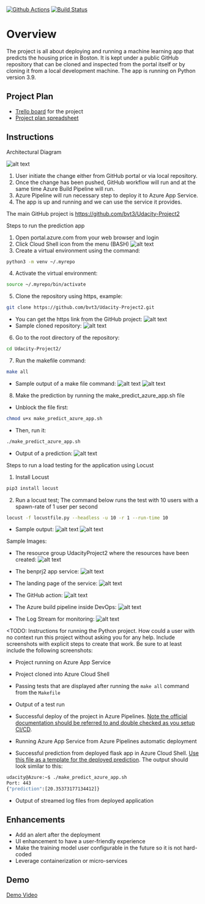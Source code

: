 [![Github Actions](https://github.com/bvt3/Udacity-Project2/actions/workflows/pythonapp.yml/badge.svg)](https://github.com/bvt3/Udacity-Project2/actions/workflows/pythonapp.yml)
[![Build Status](https://dev.azure.com/udacitytest/Flask-ML-Deploy/_apis/build/status%2Fbvt3.Udacity-Project2?branchName=main)](https://dev.azure.com/udacitytest/Flask-ML-Deploy/_build/latest?definitionId=5&branchName=main)

# Overview

The project is all about deploying and running a machine learning app that predicts the housing price in Boston.
It is kept under a public GitHub repository that can be cloned and inspected from the portal itself or by cloning it from a local development machine.
The app is running on Python version 3.9.

## Project Plan

* [Trello board](https://trello.com/b/vmQ218hf/udacity-project2) for the project
* [Project plan spreadsheet](https://docs.google.com/spreadsheets/d/1apMKKebAqOvSA9z8hcqIV6f1Bb2gQdo4qqU8FKp7uVo/edit?usp=sharing)

## Instructions

Architectural Diagram

![alt text](https://github.com/bvt3/Udacity-Project2/blob/main/Files/Architectural_Diagram.jpg?raw=true)

1. User initiate the change either from GitHub portal or via local repository.
2. Once the change has been pushed, GitHub workflow will run and at the same time Azure Build Pipeline will run.
3. Azure Pipeline will run necessary step to deploy it to Azure App Service.
4. The app is up and running and we can use the service it provides.

The main GitHub project is https://github.com/bvt3/Udacity-Project2

Steps to run the prediction app

1. Open portal.azure.com from your web browser and login
2. Click Cloud Shell icon from the menu (BASH)
![alt text](https://github.com/bvt3/Udacity-Project2/blob/main/Files/CICD-01.jpg?raw=true)
3. Create a virtual environment using the command:
```bash
python3 -m venv ~/.myrepo
```
4. Activate the virtual environment:
```bash
source ~/.myrepo/bin/activate
```
5. Clone the repository using https, example:
```bash
git clone https://github.com/bvt3/Udacity-Project2.git
```
* You can get the https link from the GitHub project:
![alt text](https://github.com/bvt3/Udacity-Project2/blob/main/Files/CICD-02.jpg?raw=true)
* Sample cloned repository:
![alt text](https://github.com/bvt3/Udacity-Project2/blob/main/Files/CICD-03.jpg?raw=true)

6. Go to the root directory of the repository:
```bash
cd Udacity-Project2/
```
7. Run the makefile command:
```bash
make all
```
* Sample output of a make file command:
![alt text](https://github.com/bvt3/Udacity-Project2/blob/main/Files/CICD-04.jpg?raw=true)
![alt text](https://github.com/bvt3/Udacity-Project2/blob/main/Files/CICD-05.jpg?raw=true)

8. Make the prediction by running the make_predict_azure_app.sh file
* Unblock the file first:
```bash
chmod u+x make_predict_azure_app.sh
```
* Then, run it:
```bash
./make_predict_azure_app.sh
```
* Output of a prediction:
![alt text](https://github.com/bvt3/Udacity-Project2/blob/main/Files/CICD-06.jpg?raw=true)

Steps to run a load testing for the application using Locust

1. Install Locust
```bash
pip3 install locust
```
2. Run a locust test; The command below runs the test with 10 users with a spawn-rate of 1 user per second
```bash
locust -f locustfile.py --headless -u 10 -r 1 --run-time 10
```
* Sample output:
![alt text](https://github.com/bvt3/Udacity-Project2/blob/main/Files/CICD-07.jpg?raw=true)
![alt text](https://github.com/bvt3/Udacity-Project2/blob/main/Files/CICD-08.jpg?raw=true)


Sample Images:
* The resource group UdacityProject2 where the resources have been created:
![alt text](https://github.com/bvt3/Udacity-Project2/blob/main/Files/CICD-09.jpg?raw=true)

* The benprj2 app service:
![alt text](https://github.com/bvt3/Udacity-Project2/blob/main/Files/CICD-10.jpg?raw=true)

* The landing page of the service:
![alt text](https://github.com/bvt3/Udacity-Project2/blob/main/Files/CICD-11.jpg?raw=true)

* The GitHub action:
![alt text](https://github.com/bvt3/Udacity-Project2/blob/main/Files/CICD-12.jpg?raw=true)

* The Azure build pipeline inside DevOps:
![alt text](https://github.com/bvt3/Udacity-Project2/blob/main/Files/CICD-13.jpg?raw=true)

* The Log Stream for monitoring:
![alt text](https://github.com/bvt3/Udacity-Project2/blob/main/Files/CICD-14.jpg?raw=true)

<TODO:  Instructions for running the Python project.  How could a user with no context run this project without asking you for any help.  Include screenshots with explicit steps to create that work. Be sure to at least include the following screenshots:

* Project running on Azure App Service

* Project cloned into Azure Cloud Shell

* Passing tests that are displayed after running the `make all` command from the `Makefile`

* Output of a test run

* Successful deploy of the project in Azure Pipelines.  [Note the official documentation should be referred to and double checked as you setup CI/CD](https://docs.microsoft.com/en-us/azure/devops/pipelines/ecosystems/python-webapp?view=azure-devops).

* Running Azure App Service from Azure Pipelines automatic deployment

* Successful prediction from deployed flask app in Azure Cloud Shell.  [Use this file as a template for the deployed prediction](https://github.com/udacity/nd082-Azure-Cloud-DevOps-Starter-Code/blob/master/C2-AgileDevelopmentwithAzure/project/starter_files/flask-sklearn/make_predict_azure_app.sh).
The output should look similar to this:

```bash
udacity@Azure:~$ ./make_predict_azure_app.sh
Port: 443
{"prediction":[20.35373177134412]}
```

* Output of streamed log files from deployed application

> 

## Enhancements

- Add an alert after the deployment
- UI enhancement to have a user-friendly experience
- Make the training model user configurable in the future so it is not hard-coded
- Leverage containerization or micro-services

## Demo 

[Demo Video](https://youtu.be/IyuV5pDDIiI)